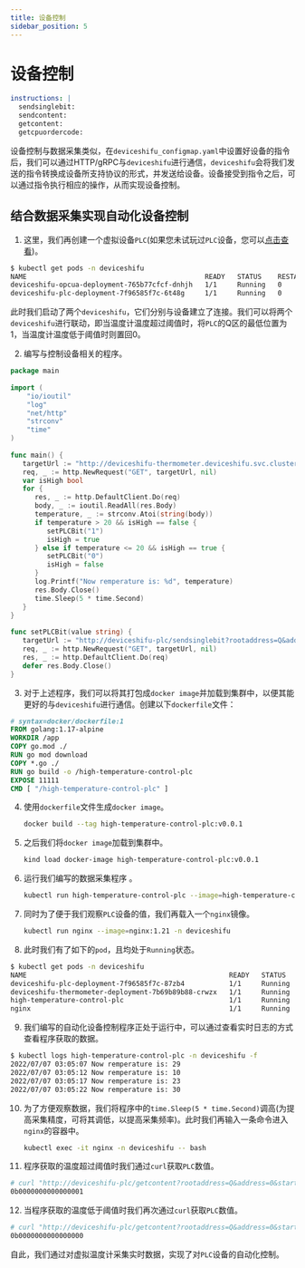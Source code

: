 ```yaml
---
title: 设备控制
sidebar_position: 5
---
```


# 设备控制

```yaml
instructions: |  
  sendsinglebit:  
  sendcontent:  
  getcontent:  
  getcpuordercode:
```
设备控制与数据采集类似，在`deviceshifu_configmap.yaml`中设置好设备的指令后，我们可以通过HTTP/gRPC与`deviceshifu`进行通信，`deviceshifu`会将我们发送的指令转换成设备所支持协议的形式，并发送给设备。设备接受到指令之后，可以通过指令执行相应的操作，从而实现设备控制。
## 结合数据采集实现自动化设备控制
1. 这里，我们再创建一个虚拟设备`PLC`(如果您未试玩过`PLC`设备，您可以[点击查看](quickstart/quickstart.md))。

```bash
$ kubectl get pods -n deviceshifu
NAME                                            READY   STATUS    RESTARTS   AGE
deviceshifu-opcua-deployment-765b77cfcf-dnhjh   1/1     Running   0          14m
deviceshifu-plc-deployment-7f96585f7c-6t48g     1/1     Running   0          7m8s
```
此时我们启动了两个`deviceshifu`，它们分别与设备建立了连接。我们可以将两个`deviceshifu`进行联动，即当温度计温度超过阈值时，将`PLC`的Q区的最低位置为1，当温度计温度低于阈值时则置回0。

2. 编写与控制设备相关的程序。

```go
package main  
  
import (  
	"io/ioutil"  
	"log"
	"net/http"
	"strconv"
	"time"
)  
  
func main() {  
   targetUrl := "http://deviceshifu-thermometer.deviceshifu.svc.cluster.local/read_value"  
   req, _ := http.NewRequest("GET", targetUrl, nil)  
   var isHigh bool  
   for {  
      res, _ := http.DefaultClient.Do(req)  
      body, _ := ioutil.ReadAll(res.Body)  
      temperature, _ := strconv.Atoi(string(body))  
      if temperature > 20 && isHigh == false {  
         setPLCBit("1")  
         isHigh = true  
      } else if temperature <= 20 && isHigh == true {  
         setPLCBit("0")  
         isHigh = false  
      }  
      log.Printf("Now remperature is: %d", temperature)  
      res.Body.Close()  
      time.Sleep(5 * time.Second)  
   }  
}  
  
func setPLCBit(value string) {  
   targetUrl := "http://deviceshifu-plc/sendsinglebit?rootaddress=Q&address=0&start=0&digit=0&value=" + value  
   req, _ := http.NewRequest("GET", targetUrl, nil)  
   res, _ := http.DefaultClient.Do(req)  
   defer res.Body.Close()  
}
```
3. 对于上述程序，我们可以将其打包成`docker image`并加载到集群中，以便其能更好的与`deviceshifu`进行通信。创建以下`dockerfile`文件：

```dockerfile
# syntax=docker/dockerfile:1  
FROM golang:1.17-alpine  
WORKDIR /app  
COPY go.mod ./  
RUN go mod download  
COPY *.go ./  
RUN go build -o /high-temperature-control-plc 
EXPOSE 11111  
CMD [ "/high-temperature-control-plc" ]
```
4. 使用`dockerfile`文件生成`docker image`。

   ```bash
   docker build --tag high-temperature-control-plc:v0.0.1
   ```

5. 之后我们将`docker image`加载到集群中。

   ```bash
   kind load docker-image high-temperature-control-plc:v0.0.1
   ```

6. 运行我们编写的数据采集程序 。

   ```bash
   kubectl run high-temperature-control-plc --image=high-temperature-control-plc:v0.0.1
   ```

7. 同时为了便于我们观察`PLC`设备的值，我们再载入一个`nginx`镜像。

   ```bash
   kubectl run nginx --image=nginx:1.21 -n deviceshifu
   ```

8. 此时我们有了如下的`pod`，且均处于`Running`状态。

```bash
$ kubectl get pods -n deviceshifu
NAME                                                  READY   STATUS    RESTARTS   AGE
deviceshifu-plc-deployment-7f96585f7c-87zb4           1/1     Running   0          20m
deviceshifu-thermometer-deployment-7b69b89b88-crwzx   1/1     Running   0          67m
high-temperature-control-plc                          1/1     Running   0          8m54s
nginx                                                 1/1     Running   0          61m
```
9. 我们编写的自动化设备控制程序正处于运行中，可以通过查看实时日志的方式查看程序获取的数据。

```bash
$ kubectl logs high-temperature-control-plc -n deviceshifu -f 
2022/07/07 03:05:07 Now remperature is: 29
2022/07/07 03:05:12 Now remperature is: 10
2022/07/07 03:05:17 Now remperature is: 23
2022/07/07 03:05:22 Now remperature is: 30
```
10. 为了方便观察数据，我们将程序中的`time.Sleep(5 * time.Second)`调高(为提高采集精度，可将其调低，以提高采集频率)。此时我们再输入一条命令进入`nginx`的容器中。

    ```bash
    kubectl exec -it nginx -n deviceshifu -- bash
    ```

11. 程序获取的温度超过阈值时我们通过`curl`获取`PLC`数值。

```bash
# curl "http://deviceshifu-plc/getcontent?rootaddress=Q&address=0&start=0";echo
0b0000000000000001
```
12. 当程序获取的温度低于阈值时我们再次通过`curl`获取`PLC`数值。

```bash
# curl "http://deviceshifu-plc/getcontent?rootaddress=Q&address=0&start=0";echo
0b0000000000000000
```
自此，我们通过对虚拟温度计采集实时数据，实现了对`PLC`设备的自动化控制。
